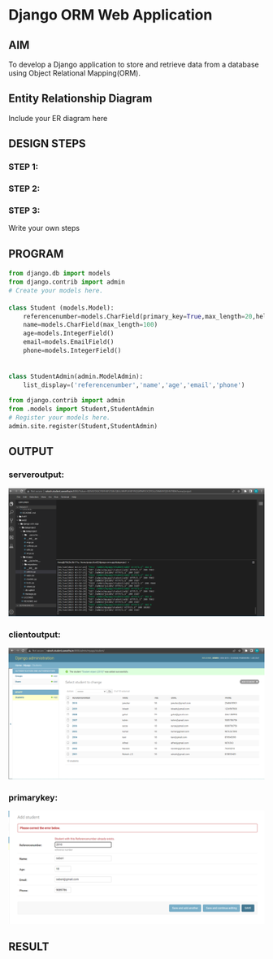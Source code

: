 # Django ORM Web Application

## AIM
To develop a Django application to store and retrieve data from a database using Object Relational Mapping(ORM).

## Entity Relationship Diagram

Include your ER diagram here

## DESIGN STEPS

### STEP 1:

### STEP 2:

### STEP 3:

Write your own steps

## PROGRAM
```py
from django.db import models
from django.contrib import admin
# Create your models here.

class Student (models.Model):
    referencenumber=models.CharField(primary_key=True,max_length=20,help_text="reference number")
    name=models.CharField(max_length=100)
    age=models.IntegerField()
    email=models.EmailField()
    phone=models.IntegerField()
    

class StudentAdmin(admin.ModelAdmin):
    list_display=('referencenumber','name','age','email','phone')
```
```py
from django.contrib import admin
from .models import Student,StudentAdmin
# Register your models here.
admin.site.register(Student,StudentAdmin)
```



## OUTPUT

### serveroutput:
![serveroutput](serverout.png)

### clientoutput:
![clientoutput](studentlist.png)

### primarykey:
![primarykey](primarykey.png)



## RESULT
